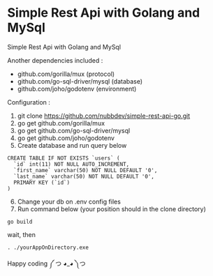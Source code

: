 # Simple Rest Api with Golang and MySql
Simple Rest Api with Golang and MySql


Another dependencies included :
- github.com/gorilla/mux (protocol)
- github.com/go-sql-driver/mysql (database)
- github.com/joho/godotenv (environment)


Configuration :
1. git clone https://github.com/nubbdev/simple-rest-api-go.git
2. go get github.com/gorilla/mux
3. go get github.com/go-sql-driver/mysql
4. go get github.com/joho/godotenv
5. Create database and run query below
```
CREATE TABLE IF NOT EXISTS `users` (
  `id` int(11) NOT NULL AUTO_INCREMENT,
  `first_name` varchar(50) NOT NULL DEFAULT '0',
  `last_name` varchar(50) NOT NULL DEFAULT '0',
  PRIMARY KEY (`id`)
)
```
6. Change your db on .env config files
7. Run command below (your position should in the clone directory)
```
go build
```
wait, then
```
. ./yourAppOnDirectory.exe
```
Happy coding ༼ つ ◕_◕ ༽つ
